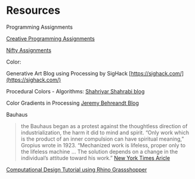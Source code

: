 # Resources

Programming Assignments

[Creative Programming Assignments](https://introcs.cs.princeton.edu/java/assignments/)

[Nifty Assignments](http://nifty.stanford.edu/)

Color:

Generative Art Blog using Processing by SigHack [https://sighack.com/](https://sighack.com/)

Procedural Colors - Algorithms: [Shahriyar Shahrabi blog](https://medium.com/@shahriyarshahrabi/procedural-color-algorithm-a37739f6dc1)

Color Gradients in Processing [ Jeremy Behreandt Blog](https://medium.com/@behreajj/color-gradients-in-processing-v-2-0-e5c0b87cdfd2)

Bauhaus

> the Bauhaus began as a protest against the thoughtless direction of industrialization, the harm it did to mind and spirit. “Only work which is the product of an inner compulsion can have spiritual meaning,” Gropius wrote in 1923. “Mechanized work is lifeless, proper only to the lifeless machine ... The solution depends on a change in the individual’s attitude toward his work.” [New York Times Aricle](https://www.nytimes.com/2019/02/04/t-magazine/bauhaus-school-architecture-history.html?mc=aud\_dev\&ad-keywords=auddevgate\&subid1=TAFI\&ad\_name=INTER\_20\_XXXX\_XXX\_1P\_CD\_XX\_XX\_SITEVISITXREM\_X\_XXXX\_COUSA\_P\_X\_X\_EN\_FBIG\_OA\_XXXX\_00\_EN\_JP\_NFLINKS\&adset\_name=https%3A%2F%2Fwww.nytimes.com%2F2019%2F02%2F04%2Ft-magazine%2Fbauhaus-school-architecture-history.html\&campaign\_id=23843321496910063\&fbclid=IwAR2Z6cThd62bgrpEfIeUxUZFQYxXwCoD50f8H8exWxXL3cqLwXzmTBNXg4E)

[Computational Design Tutorial using Rhino Grassshopper](https://blog.ramboll.com/rcd/tutorials/a-beginners-guide-to-visual-scripting-with-grasshopper.html)
